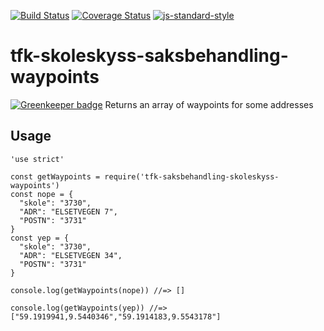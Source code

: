 [![Build Status](https://travis-ci.org/telemark/tfk-saksbehandling-skoleskyss-waypoints.svg?branch=master)](https://travis-ci.org/telemark/tfk-saksbehandling-skoleskyss-waypoints)
[![Coverage Status](https://coveralls.io/repos/telemark/tfk-saksbehandling-skoleskyss-waypoints/badge.svg?branch=master&service=github)](https://coveralls.io/github/telemark/tfk-saksbehandling-skoleskyss-waypoints?branch=master)
[![js-standard-style](https://img.shields.io/badge/code%20style-standard-brightgreen.svg?style=flat)](https://github.com/feross/standard)
# tfk-skoleskyss-saksbehandling-waypoints

[![Greenkeeper badge](https://badges.greenkeeper.io/telemark/tfk-saksbehandling-skoleskyss-waypoints.svg)](https://greenkeeper.io/)
Returns an array of waypoints for some addresses

## Usage

```
'use strict'

const getWaypoints = require('tfk-saksbehandling-skoleskyss-waypoints')
const nope = {
  "skole": "3730",
  "ADR": "ELSETVEGEN 7",
  "POSTN": "3731"
}
const yep = {
  "skole": "3730",
  "ADR": "ELSETVEGEN 34",
  "POSTN": "3731"
}

console.log(getWaypoints(nope)) //=> []

console.log(getWaypoints(yep)) //=> ["59.1919941,9.5440346","59.1914183,9.5543178"]
```